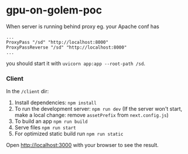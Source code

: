 # gpu-on-golem-poc

When server is running behind proxy eg. your Apache conf has

```
...
ProxyPass "/sd" "http://localhost:8000"
ProxyPassReverse "/sd" "http://localhost:8000"
...
```

you should start it with `uvicorn app:app --root-path /sd`.

### Client

In the `/client` dir:

1. Install dependencies: `npm install`
2. To run the development server: `npm run dev` (If the server won't start, make a local change: remove `assetPrefix` from `next.config.js`)
3. To build an app `npm run build`
4. Serve files `npm run start`
5. For optimized static build run `npm run static`

Open [http://localhost:3000](http://localhost:3000) with your browser to see the result.

